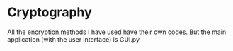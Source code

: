 # Cryptography
All the encryption methods I have used have their own codes. But the main application (with the user interface) is GUI.py
